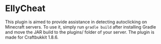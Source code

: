 # EllyCheat
This plugin is aimed to provide assistance in detecting autoclicking on Minecraft servers. To use it, simply run `gradle build` after installing Gradle and move the JAR build to the plugins/ folder of your server. The plugin is made for Craftbukkit 1.8.6.
